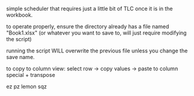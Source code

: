 simple scheduler that requires just a little bit of TLC once it is in the workbook.

to operate properly, ensure the directory already has a file named "Book1.xlsx"
(or whatever you want to save to, will just require modifying the script)

running the script WILL overwrite the previous file unless you change the save name.

to copy to column view:
    select row -> copy values -> paste to column special + transpose

ez pz lemon sqz